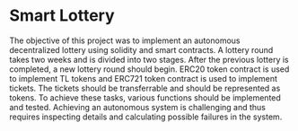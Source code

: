 # Smart Lottery

The objective of this project was to implement an autonomous decentralized lottery using solidity and smart contracts. A lottery round takes two weeks and is divided into two stages. After the previous lottery is completed, a new lottery round should begin. ERC20 token contract is used to implement TL tokens and ERC721 token contract is used to implement tickets. The tickets should be transferrable and should be represented as tokens. To achieve these tasks, various functions should be implemented and tested. Achieving an autonomous system is challenging and thus requires inspecting details and calculating possible failures in the system.
